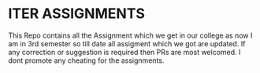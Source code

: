 # ITER ASSIGNMENTS
This Repo contains all the Assignment which we get in our college as now I am in 3rd semester so till date all assigment which we got are updated.
If any correction or suggestion is required then PRs are most welcomed.
I dont promote any cheating for the assignments.

